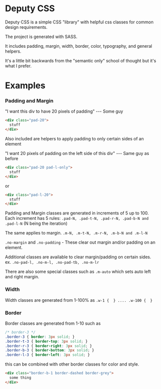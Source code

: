 Deputy CSS
======

Deputy CSS is a simple CSS "library" with helpful css classes for common design requirements.

The project is generated with SASS.

It includes padding, margin, width, border, color, typography, and general helpers.

It's a little bit backwards from the "semantic only" school of thought but it's what I prefer.

Examples
=====


<h3>Padding and Margin</h3>

"I want this div to have 20 pixels of padding"
--- Some guy

```html
<div class="pad-20">
  stuff
</div>
```
  
Also included are helpers to apply padding to only certain sides of an element

"I want 20 pixels of padding on the left side of this div"
--- Same guy as before

```html
<div class="pad-20 pad-l-only">
  stuff
</div>
```
or
```html
<div class="pad-l-20">
  stuff
</div>
```

Padding and Margin classes are generated in increments of 5 up to 100. Each increment has 5 rules: 
```.pad-N, .pad-t-N, .pad-r-N, .pad-b-N and .pad-l-N``` (N being the iteration)

The same applies to margin.
```.m-N, .m-t-N, .m-r-N, .m-b-N and .m-l-N```

```.no-margin``` and ```.no-padding``` - These clear out margin and/or padding on an element.

Additional classes are available to clear margin/padding on certain sides.
ex. ```.no-pad-l, .no-m-l, .no-pad-tb, .no-m-lr```

There are also some special classes such as ```.m-auto``` which sets auto left and right margin.


<h3>Width</h3>

Width classes are generated from 1-100% as ```.w-1 {  } .... .w-100 {  }```

<h3>Border</h3>

Border classes are generated from 1-10 such as 
```css
/* border-3 */
.border-3 { border: 3px solid; }
.border-t-3 { border-top: 3px solid; }
.border-r-3 { border-right: 3px solid; }
.border-b-3 { border-bottom: 3px solid; }
.border-l-3 { border-left: 3px solid; }
```

this can be combined with other border classes for color and style.

```html
<div class="border-b-1 border-dashed border-grey">
  some thing
</div>
```


